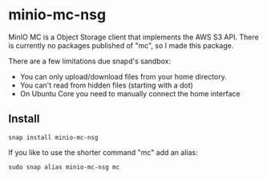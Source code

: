 # minio-mc-nsg

MinIO MC is a Object Storage client that implements the AWS S3 API.
There is currently no packages published of "mc", so I made this package.

There are a few limitations due snapd's sandbox:

* You can only upload/download files from your home directory.
* You can't read from hidden files (starting with a dot)
* On Ubuntu Core you need to manually connect the home interface

## Install

```
snap install minio-mc-nsg
```

If you like to use the shorter command "mc" add an alias:

```
sudo snap alias minio-mc-nsg mc
```
